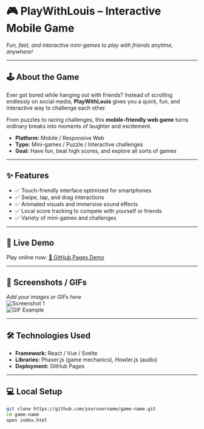 # 🎮 PlayWithLouis – Interactive Mobile Game
*Fun, fast, and interactive mini-games to play with friends anytime, anywhere!*

---

## 🕹 About the Game
Ever got bored while hanging out with friends? Instead of scrolling endlessly on social media, **PlayWithLouis** gives you a quick, fun, and interactive way to challenge each other.

From puzzles to racing challenges, this **mobile-friendly web game** turns ordinary breaks into moments of laughter and excitement.

- **Platform:** Mobile / Responsive Web
- **Type:** Mini-games / Puzzle / Interactive challenges
- **Goal:** Have fun, beat high scores, and explore all sorts of games

---

## ✨ Features
- ✅ Touch-friendly interface optimized for smartphones
- ✅ Swipe, tap, and drag interactions
- ✅ Animated visuals and immersive sound effects
- ✅ Local score tracking to compete with yourself or friends
- ✅ Variety of mini-games and challenges

---

## 🚀 Live Demo
Play online now: [🎲 GitHub Pages Demo](https://yourusername.github.io/game-name)

---

## 📸 Screenshots / GIFs
*Add your images or GIFs here*  
![Screenshot 1](images/screenshot1.png)  
![GIF Example](images/demo.gif)

---

## 🛠 Technologies Used
- **Framework:** React / Vue / Svelte
- **Libraries:** Phaser.js (game mechanics), Howler.js (audio)
- **Deployment:** GitHub Pages

---

## 💻 Local Setup
```bash
git clone https://github.com/yourusername/game-name.git
cd game-name
open index.html
